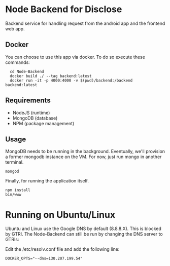 # Node Backend for Disclose

Backend service for handling request from the android app and the frontend web app.

## Docker
You can choose to use this app via docker. To do so execute these commands:
```
  cd Node-Backend
  docker build ./ --tag backend:latest
  docker run -it -p 4000:4000 -v $(pwd)/backend:/backend backend:latest
```

## Requirements
- NodeJS (runtime)
- MongoDB (database)
- NPM (package management)

## Usage

MongoDB needs to be running in the background. Eventually, we'll provision a former mongodb instance on the VM. For now, just run mongo in another terminal.

```
mongod
```

Finally, for running the application itself.

```
npm install
bin/www
```
# Running on Ubuntu/Linux

Ubuntu and Linux use the Google DNS by default (8.8.8.X). This is blocked by GTRI. The Node-Backend can still be run by changing the DNS server to GTRIs:

Edit the /etc/resolv.conf file and add the following line:
```
DOCKER_OPTS="--dns=130.207.199.54"
```
